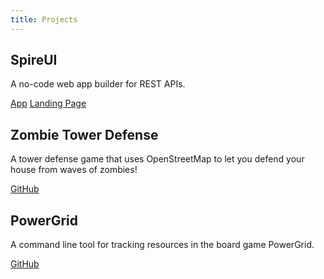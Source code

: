 ```yaml
---
title: Projects
---
```


## SpireUI

A no-code web app builder for REST APIs.

[App](https://spireui.com/app)
[Landing Page](https://spireui.com)

## Zombie Tower Defense

A tower defense game that uses OpenStreetMap to let you defend your house from waves of zombies!

[GitHub](https://github.com/mjhart/ztd)

## PowerGrid

A command line tool for tracking resources in the board game PowerGrid.

[GitHub](https://github.com/mjhart/powergrid)